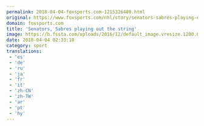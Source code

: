 ```yaml
---
permalink: 2018-04-04-foxsports.com-1215326480.html
original: https://www.foxsports.com/nhl/story/senators-sabres-playing-out-the-string-040318
domain: foxsports.com
title: 'Senators, Sabres playing out the string'
image: https://b.fssta.com/uploads/2016/12/default_image.vresize.1200.630.high.0.png
date: 2018-04-04 02:33:18
category: sport
translations: 
 - 'es'
 - 'de'
 - 'ru'
 - 'ja'
 - 'fr'
 - 'it'
 - 'zh-CN'
 - 'zh-TW'
 - 'ar'
 - 'pt'
 - 'hy'
---
```



